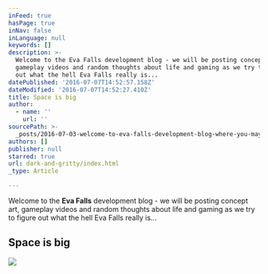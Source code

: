 ```yaml
---
inFeed: true
hasPage: true
inNav: false
inLanguage: null
keywords: []
description: >-
  Welcome to the Eva Falls development blog - we will be posting concept art,
  gameplay videos and random thoughts about life and gaming as we try to figure
  out what the hell Eva Falls really is...
datePublished: '2016-07-07T14:52:57.158Z'
dateModified: '2016-07-07T14:52:27.410Z'
title: Space is big
author:
  - name: ''
    url: ''
sourcePath: >-
  _posts/2016-07-03-welcome-to-eva-falls-development-blog-where-you-may-find-co.md
authors: []
publisher: null
starred: true
url: dark-and-gritty/index.html
_type: Article

---
```

Welcome to the **Eva Falls** development blog - we will be posting concept art, gameplay videos and random thoughts about life and gaming as we try to figure out what the hell Eva Falls really is...

## Space is big
![](https://the-grid-user-content.s3-us-west-2.amazonaws.com/2608309e-44d8-4f93-9807-1eae748b23c0.png)